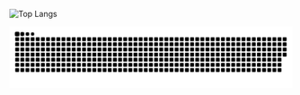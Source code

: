 ![Top Langs](https://github-readme-stats.vercel.app/api/top-langs/?username=LuMarans30&hide=javascript,html,css,php,scss,hack&layout=donut&langs_count=8&theme=dark)

<picture>
	<source media="(prefers-color-scheme: dark)" srcset="https://raw.githubusercontent.com/LuMarans30/LuMarans30/output/github-contribution-grid-snake-dark.svg">
	<source media="(prefers-color-scheme: light)" srcset="https://raw.githubusercontent.com/LuMarans30/LuMarans30/output/github-contribution-grid-snake.svg">
	<img alt="github-snake" src="github-contribution-grid-snake.svg">
</picture>
